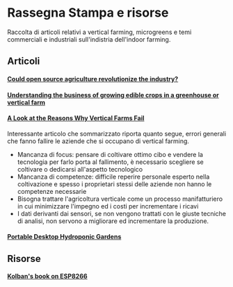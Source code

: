 # Rassegna Stampa e risorse
Raccolta di articoli relativi a vertical farming, microgreens e temi commerciali e industriali sull'indistria dell'indoor farming.

## Articoli
#### [Could open source agriculture revolutionize the industry?](https://urbanagnews.com/blog/exclusives/food-for-thought-could-open-source-agriculture-revolutionize-the-industry/)
#### [Understanding the business of growing edible crops in a greenhouse or vertical farm](https://urbanagnews.com/blog/exclusives/considering-growing-controlled-environment-edible-crops/)
#### [A Look at the Reasons Why Vertical Farms Fail](https://medium.com/@MarkCrumpacker/a-look-at-the-reasons-why-vertical-farms-fail-b6a57caae731)
Interessante articolo che sommarizzato riporta quanto segue, errori generali che fanno fallire le aziende che si occupano di vertical farming.
* Mancanza di focus: pensare di coltivare ottimo cibo e vendere la tecnologia per farlo porta al fallimento, è necessario scegliere se coltivare o dedicarsi all'aspetto tecnologico
* Mancanza di competenze: difficile reperire personale esperto nella coltivazione e spesso i proprietari stessi delle aziende non hanno le competenze necessarie
* Bisogna trattare l'agricoltura verticale come un processo manifatturiero in cui minimizzare l'impegno ed i costi per incrementare i ricavi
* I dati derivanti dai sensori, se non vengono trattati con le giuste tecniche di analisi, non servono a migliorare ed incrementare la produzione.

#### [Portable Desktop Hydroponic Gardens](https://herboponics.com/blogs/hydroponics/portable-desktop-hydroponic-gardens)

## Risorse
#### [Kolban's book on ESP8266](https://leanpub.com/ESP8266_ESP32)
